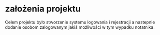 # założenia projektu
Celem projektu było stworzenie systemu logowania i rejestracji a nastepnie dodanie osobom zalogowanym jakiś możliwości w tym wypadku notatnika.


